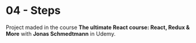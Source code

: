 # 04 - Steps

Project maded in the course **The ultimate React course: React, Redux & More** with **Jonas Schmedtmann** in Udemy.
